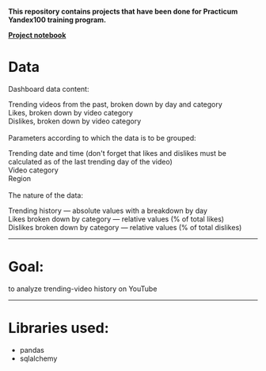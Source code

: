 **This repository contains projects that have been done for Practicum Yandex100 training program.**

**[Project notebook](https://ulfsky.github.io/trending_youtube_videos/trending_youtube_videos.html)**


# Data<br>

Dashboard data content:<br>

Trending videos from the past, broken down by day and category<br>
Likes, broken down by video category<br>
Dislikes, broken down by video category<br>
<br>
Parameters according to which the data is to be grouped:<br>

Trending date and time (don't forget that likes and dislikes must be calculated as of the last trending day of the video)<br>
Video category<br>
Region<br>
<br>
The nature of the data:<br>

Trending history — absolute values with a breakdown by day<br>
Likes broken down by category — relative values (% of total likes)<br>
Dislikes broken down by category — relative values (% of total dislikes)<br>
____

# Goal:<br>
to analyze trending-video history on YouTube
____

# Libraries used:<br>
- pandas<br>
- sqlalchemy


